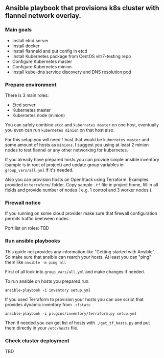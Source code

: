 ## Ansible playbook that provisions k8s cluster with flannel network overlay.

### Main goals

 - Install etcd server
 - Install docker
 - Install flanneld and put config in etcd
 - Install Kubernetes package from CentOS vitr7-testing repo
 - Configure Kubernetes master
 - Configure Kubernetes minion
 - Install kube-dns service discovery and DNS resolution pod

### Prepare environment

There is 3 main roles:
 - Etcd server
 - Kubernetes master
 - Kubernetes node (minion)

You can safely combine `etcd` and `kubernetes master` on one host, eventually you even can run `kubernetes minion` on that host also.

For this setup you will need 1 host that would be `kubernetes master` and some amount of hosts as `minions`.
I suggest you using at least 2 minion nodes to test flannel or any other networking for kubernetes.

If you already have prepared hosts you can provide simple ansible inventory (sample is in root of project) and update group variables in `group_vars/all.yml` if it's needed.

Also you can provision hosts on OpenStack using Terraform. Examples provided in `terraform/` folder. Copy sample `.tf` file in project home, fill in all fields and provide number of nodes ( e.g. 1 control and 3 worker nodes ).

### Firewall notice
If you running on some cloud provider make sure that firewall configuration permits traffic beetween nodes.

Port list on roles:
TBD


### Run ansible playbooks

This guide not provides any information like "Getting started with Ansible". So make sure that ansible can rearch your hosts. At least you can "ping" them like `ansible -m ping all`

First of all look into `group_vars/all.yml` and make changes if needed.

To run ansible on hosts you prepared run:

```
ansible-playbook -i inventory setup.yml
```

If you used Terraform to provision your hosts you can use script that provides dynamic inventory from `.tfstate`

```
ansible-playbook -i plugins/inventory/terraform.py setup.yml
```
Then if needed you can get list of hosts with `./get_tf_hosts.py` and put them directly in your `/etc/hosts` file.

### Check cluster deployment

TBD
